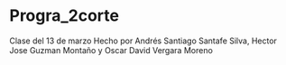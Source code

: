 # Progra_2corte
Clase del 13 de marzo
Hecho por Andrés Santiago Santafe Silva, Hector Jose Guzman Montaño y Oscar David Vergara Moreno
